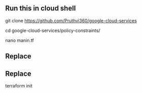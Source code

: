 ## Run this in cloud shell

git clone https://github.com/Pruthvi360/google-cloud-services

cd google-cloud-services/policy-constraints/

nano manin.tf

## Replace <YOUR PROJECT ID>

## Replace <USER-email>
  
terraform init
